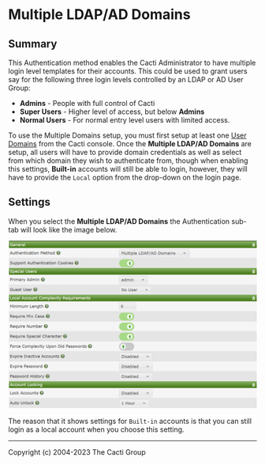 # Multiple LDAP/AD Domains

## Summary

This Authentication method enables the Cacti Administrator to
have multiple login level templates for their accounts.  This 
could be used to grant users say for the following three login
levels controlled by an LDAP or AD User Group:

- **Admins** - People with full control of Cacti
- **Super Users** - Higher level of access, but below **Admins**
- **Normal Users** - For normal entry level users with limited
  access.

To use the Multiple Domains setup, you must first setup at least one
[User Domains](User-Domains.md) from the Cacti console.  Once
the **Multiple LDAP/AD Domains** are setup, all users will
have to provide domain credentials as well as select from which
domain they wish to authenticate from, though when enabling
this settings, **Built-in** accounts will still be able to
login, however, they will have to provide the `Local` option
from the drop-down on the login page.

## Settings

When you select the **Multiple LDAP/AD Domains** the Authentication
sub-tab will look like the image below.

![Multiple LDAP/AD Domains](images/settings-domains.png)

The reason that it shows settings for `Built-in` accounts is that
you can still login as a local account when you choose this setting.

---
<copy>Copyright (c) 2004-2023 The Cacti Group</copy>
